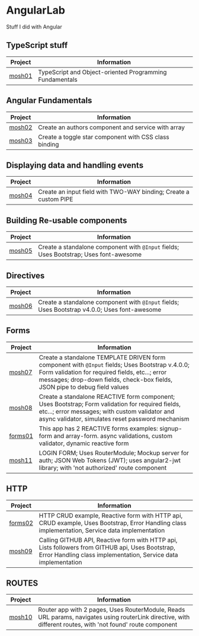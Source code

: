 # AngularLab
Stuff I did with Angular

## TypeScript stuff
Project | Information
--- | ---
[mosh01](https://github.com/rdquintas/AngularLab/tree/master/mosh01) | TypeScript and Object-oriented Programming Fundamentals


## Angular Fundamentals
Project | Information
--- | ---
[mosh02](https://github.com/rdquintas/AngularLab/tree/master/mosh02) | Create an authors component and service with array
[mosh03](https://github.com/rdquintas/AngularLab/tree/master/mosh03) | Create a toggle star component with CSS class binding


## Displaying data and handling events
Project | Information
--- | ---
[mosh04](https://github.com/rdquintas/AngularLab/tree/master/mosh04) | Create an input field with TWO-WAY binding; Create a custom PIPE


## Building Re-usable components
Project | Information
--- | ---
[mosh05](https://github.com/rdquintas/AngularLab/tree/master/mosh05) | Create a standalone component with `@Input` fields; Uses Bootstrap; Uses font-awesome


## Directives
Project | Information
--- | ---
[mosh06](https://github.com/rdquintas/AngularLab/tree/master/mosh06) | Create a standalone component with `@Input` fields; Uses Bootstrap v4.0.0; Uses font-awesome

## Forms
Project | Information
--- | ---
[mosh07](https://github.com/rdquintas/AngularLab/tree/master/mosh07) | Create a standalone TEMPLATE DRIVEN form component with `@Input` fields; Uses Bootstrap v.4.0.0; Form validation for required fields, etc...; error messages; drop-down fields, check-box fields, JSON pipe to debug field values
[mosh08](https://github.com/rdquintas/AngularLab/tree/master/mosh08) | Create a standalone REACTIVE form component; Uses Bootstrap; Form validation for required fields, etc...; error messages; with custom validator and async validator, simulates reset password mechanism
[forms01](https://github.com/rdquintas/AngularLab/tree/master/forms01) | This app has 2 REACTIVE forms examples: signup-form and array-form. async validations, custom validator, dynamic reactive form
[mosh11](https://github.com/rdquintas/AngularLab/tree/master/mosh11) | LOGIN FORM; Uses RouterModule; Mockup server for auth; JSON Web Tokens (JWT); uses angular2-jwt library; with 'not authorized' route component

## HTTP
Project | Information
--- | ---
[forms02](https://github.com/rdquintas/AngularLab/tree/master/forms02) | HTTP CRUD example, Reactive form with HTTP api, CRUD example, Uses Bootstrap, Error Handling class implementation, Service data implementation
[mosh09](https://github.com/rdquintas/AngularLab/tree/master/mosh09) | Calling GITHUB API, Reactive form with HTTP api, Lists followers from GITHUB api, Uses Bootstrap, Error Handling class implementation, Service data implementation

## ROUTES
Project | Information
--- | ---
[mosh10](https://github.com/rdquintas/AngularLab/tree/master/mosh10) | Router app with 2 pages, Uses RouterModule, Reads URL params, navigates using routerLink directive, with different routes, with 'not found' route component